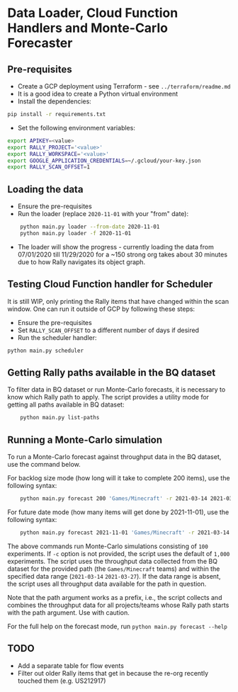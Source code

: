 # Data Loader, Cloud Function Handlers and Monte-Carlo Forecaster

## Pre-requisites

* Create a GCP deployment using Terraform - see ```../terraform/readme.md```
* It is a good idea to create a Python virtual environment
* Install the dependencies: 
```bash
pip install -r requirements.txt
```
* Set the following environment variables:
```bash
export APIKEY=<value>
export RALLY_PROJECT='<value>'
export RALLY_WORKSPACE='<value>'
export GOOGLE_APPLICATION_CREDENTIALS=~/.gcloud/your-key.json 
export RALLY_SCAN_OFFSET=1
```

## Loading the data

* Ensure the pre-requisites
* Run the loader (replace ```2020-11-01``` with your "from" date):
```bash
    python main.py loader --from-date 2020-11-01
    python main.py loader -f 2020-11-01
```
* The loader will show the progress - currently loading the data
  from 07/01/2020 till 11/29/2020 for a ~150 strong org takes about 
  30 minutes due to how Rally navigates its object graph.
  
## Testing Cloud Function handler for Scheduler

It is still WIP, only printing the Rally items that have changed
within the scan window. One can run it outside of GCP by following these steps:

* Ensure the pre-requisites
* Set ```RALLY_SCAN_OFFSET``` to a different number of days if desired
* Run the scheduler handler:
```bash
python main.py scheduler
```

## Getting Rally paths available in the BQ dataset

To filter data in BQ dataset or run Monte-Carlo forecasts, it is necessary to know which Rally path to apply. 
The script provides a utility mode for getting all paths available in BQ dataset:

```bash
    python main.py list-paths
```

## Running a Monte-Carlo simulation

To run a Monte-Carlo forecast against throughput data in the BQ dataset, use the command below.

For backlog size mode (how long will it take to complete 200 items), use the following syntax:

```bash
    python main.py forecast 200 'Games/Minecraft' -r 2021-03-14 2021-03-27 -c 100
```

For future date mode (how many items will get done by 2021-11-01), use the following syntax:

```bash
    python main.py forecast 2021-11-01 'Games/Minecraft' -r 2021-03-14 2021-03-27 -c 100
```

The above commands run Monte-Carlo simulations consisting of ```100``` experiments. 
If ```-c``` option is not provided, the script uses the default of ```1,000``` experiments. 
The script uses the throughput data collected from the BQ dataset for the provided path 
(the ```Games/Minecraft``` teams) and within the specified data range
(```2021-03-14``` ```2021-03-27```). If the data range is absent, the script uses all throughput data 
available for the path in question. 

Note that the path argument works as a prefix, i.e., the script collects and combines the throughput data
for all projects/teams whose Rally path starts with the path argument. Use with caution.

For the full help on the forecast mode, run ```python main.py forecast --help```

## TODO

* Add a separate table for flow events
* Filter out older Rally items that get in because the re-org recently touched them (e.g. US212917)